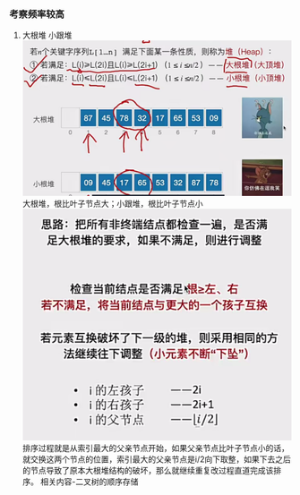 ### 考察频率较高

1. 大根堆 小跟堆
![输入图片说明](/imgs/2024-12-20/K1kgAc5cj2ZLv5iT.png)
大根堆，根比叶子节点大；小跟堆，根比叶子节点小
![输入图片说明](/imgs/2024-12-20/dVf88mqWXhKuA98k.png)
排序过程就是从索引最大的父亲节点开始，如果父亲节点比叶子节点小的话，就交换这两个节点的位置，索引最大的父亲节点是i/2向下取整，如果下去之后的节点导致了原本大根堆结构的破坏，那么就继续重复改过程直道完成该排序。
相关内容-二叉树的顺序存储

<!--stackedit_data:
eyJoaXN0b3J5IjpbLTQ3MTcxMDI3MywzNzIzMzA2MzNdfQ==
-->